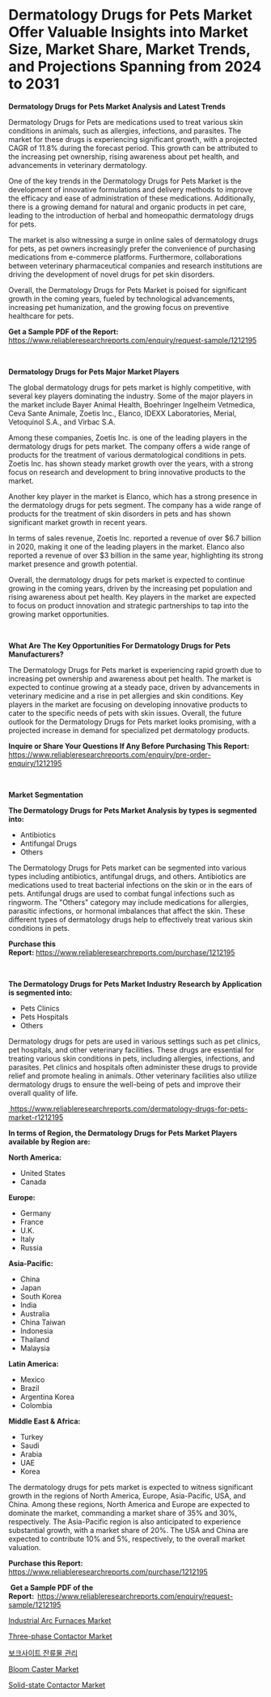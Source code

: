 <p><h1>Dermatology Drugs for Pets Market Offer Valuable Insights into Market Size, Market Share, Market Trends, and Projections Spanning from 2024 to 2031</h1></p><p><strong>Dermatology Drugs for Pets Market Analysis and Latest Trends</strong></p>
<p><p>Dermatology Drugs for Pets are medications used to treat various skin conditions in animals, such as allergies, infections, and parasites. The market for these drugs is experiencing significant growth, with a projected CAGR of 11.8% during the forecast period. This growth can be attributed to the increasing pet ownership, rising awareness about pet health, and advancements in veterinary dermatology.</p><p>One of the key trends in the Dermatology Drugs for Pets Market is the development of innovative formulations and delivery methods to improve the efficacy and ease of administration of these medications. Additionally, there is a growing demand for natural and organic products in pet care, leading to the introduction of herbal and homeopathic dermatology drugs for pets.</p><p>The market is also witnessing a surge in online sales of dermatology drugs for pets, as pet owners increasingly prefer the convenience of purchasing medications from e-commerce platforms. Furthermore, collaborations between veterinary pharmaceutical companies and research institutions are driving the development of novel drugs for pet skin disorders.</p><p>Overall, the Dermatology Drugs for Pets Market is poised for significant growth in the coming years, fueled by technological advancements, increasing pet humanization, and the growing focus on preventive healthcare for pets.</p></p>
<p><strong>Get a Sample PDF of the Report:&nbsp;</strong> <a href="https://www.reliableresearchreports.com/enquiry/request-sample/1212195">https://www.reliableresearchreports.com/enquiry/request-sample/1212195</a></p>
<p>&nbsp;</p>
<p><strong>Dermatology Drugs for Pets Major Market Players</strong></p>
<p><p>The global dermatology drugs for pets market is highly competitive, with several key players dominating the industry. Some of the major players in the market include Bayer Animal Health, Boehringer Ingelheim Vetmedica, Ceva Sante Animale, Zoetis Inc., Elanco, IDEXX Laboratories, Merial, Vetoquinol S.A., and Virbac S.A.</p><p>Among these companies, Zoetis Inc. is one of the leading players in the dermatology drugs for pets market. The company offers a wide range of products for the treatment of various dermatological conditions in pets. Zoetis Inc. has shown steady market growth over the years, with a strong focus on research and development to bring innovative products to the market.</p><p>Another key player in the market is Elanco, which has a strong presence in the dermatology drugs for pets segment. The company has a wide range of products for the treatment of skin disorders in pets and has shown significant market growth in recent years.</p><p>In terms of sales revenue, Zoetis Inc. reported a revenue of over $6.7 billion in 2020, making it one of the leading players in the market. Elanco also reported a revenue of over $3 billion in the same year, highlighting its strong market presence and growth potential.</p><p>Overall, the dermatology drugs for pets market is expected to continue growing in the coming years, driven by the increasing pet population and rising awareness about pet health. Key players in the market are expected to focus on product innovation and strategic partnerships to tap into the growing market opportunities.</p></p>
<p>&nbsp;</p>
<p><strong>What Are The Key Opportunities For Dermatology Drugs for Pets Manufacturers?</strong></p>
<p><p>The Dermatology Drugs for Pets market is experiencing rapid growth due to increasing pet ownership and awareness about pet health. The market is expected to continue growing at a steady pace, driven by advancements in veterinary medicine and a rise in pet allergies and skin conditions. Key players in the market are focusing on developing innovative products to cater to the specific needs of pets with skin issues. Overall, the future outlook for the Dermatology Drugs for Pets market looks promising, with a projected increase in demand for specialized pet dermatology products.</p></p>
<p><strong>Inquire or Share Your Questions If Any Before Purchasing This Report:</strong> <a href="https://www.reliableresearchreports.com/enquiry/pre-order-enquiry/1212195">https://www.reliableresearchreports.com/enquiry/pre-order-enquiry/1212195</a></p>
<p>&nbsp;</p>
<p><strong>Market Segmentation</strong></p>
<p><strong>The Dermatology Drugs for Pets Market Analysis by types is segmented into:</strong></p>
<p><ul><li>Antibiotics</li><li>Antifungal Drugs</li><li>Others</li></ul></p>
<p><p>The Dermatology Drugs for Pets market can be segmented into various types including antibiotics, antifungal drugs, and others. Antibiotics are medications used to treat bacterial infections on the skin or in the ears of pets. Antifungal drugs are used to combat fungal infections such as ringworm. The "Others" category may include medications for allergies, parasitic infections, or hormonal imbalances that affect the skin. These different types of dermatology drugs help to effectively treat various skin conditions in pets.</p></p>
<p><strong>Purchase this Report:&nbsp;</strong><a href="https://www.reliableresearchreports.com/purchase/1212195">https://www.reliableresearchreports.com/purchase/1212195</a></p>
<p>&nbsp;</p>
<p><strong>The Dermatology Drugs for Pets Market Industry Research by Application is segmented into:</strong></p>
<p><ul><li>Pets Clinics</li><li>Pets Hospitals</li><li>Others</li></ul></p>
<p><p>Dermatology drugs for pets are used in various settings such as pet clinics, pet hospitals, and other veterinary facilities. These drugs are essential for treating various skin conditions in pets, including allergies, infections, and parasites. Pet clinics and hospitals often administer these drugs to provide relief and promote healing in animals. Other veterinary facilities also utilize dermatology drugs to ensure the well-being of pets and improve their overall quality of life.</p></p>
<p><a href="https://www.reliableresearchreports.com/dermatology-drugs-for-pets-market-r1212195">&nbsp;https://www.reliableresearchreports.com/dermatology-drugs-for-pets-market-r1212195</a></p>
<p><strong>In terms of Region, the Dermatology Drugs for Pets Market Players available by Region are:</strong></p>
<p>
    <p> <strong> North America: </strong>
        <ul>
            <li>United States</li>
            <li>Canada</li>
        </ul>
        </p> 
    <p> <strong> Europe: </strong>
        <ul>
            <li>Germany</li>
            <li>France</li>
            <li>U.K.</li>
            <li>Italy</li>
            <li>Russia</li>
        </ul>
        </p> 
    <p> <strong> Asia-Pacific: </strong>
        <ul>
            <li>China</li>
            <li>Japan</li>
            <li>South Korea</li>
            <li>India</li>
            <li>Australia</li>
            <li>China Taiwan</li>
            <li>Indonesia</li>
            <li>Thailand</li>
            <li>Malaysia</li>
        </ul>
        </p> 
    <p> <strong> Latin America: </strong>
        <ul>
            <li>Mexico</li>
            <li>Brazil</li>
            <li>Argentina Korea</li>
            <li>Colombia</li>
        </ul>
        </p> 
    <p> <strong> Middle East & Africa: </strong>
        <ul>
            <li>Turkey</li>
            <li>Saudi</li>
            <li>Arabia</li>
            <li>UAE</li>
            <li>Korea</li>
        </ul>
    </p>
    </p>
<p><p>The dermatology drugs for pets market is expected to witness significant growth in the regions of North America, Europe, Asia-Pacific, USA, and China. Among these regions, North America and Europe are expected to dominate the market, commanding a market share of 35% and 30%, respectively. The Asia-Pacific region is also anticipated to experience substantial growth, with a market share of 20%. The USA and China are expected to contribute 10% and 5%, respectively, to the overall market valuation.</p></p>
<p><strong>Purchase this Report: </strong><a href="https://www.reliableresearchreports.com/purchase/1212195">https://www.reliableresearchreports.com/purchase/1212195</a></p>
<p>&nbsp;<strong>Get a Sample PDF of the Report:&nbsp;&nbsp;</strong><a href="https://www.reliableresearchreports.com/enquiry/request-sample/1212195">https://www.reliableresearchreports.com/enquiry/request-sample/1212195</a></p>
<p><strong></strong></p>
<p><p><a href="https://github.com/ZackaryHalvorson2023/Market-Research-Report-List-1/blob/main/industrial-arc-furnaces-market.md">Industrial Arc Furnaces Market</a></p><p><a href="https://issuu.com/reportprime-2/docs/three-phase-contactor-market-size-2030.pptx">Three-phase Contactor Market</a></p><p><a href="https://github.com/Nicolasrown5/Market-Research-Report-List-1/blob/main/910427195508.md">보크사이트 잔류물 관리</a></p><p><a href="https://github.com/DeonteStanton2023/Market-Research-Report-List-1/blob/main/bloom-caster-market.md">Bloom Caster Market</a></p><p><a href="https://issuu.com/reportprime-2/docs/solid-state-contactor-market-size-2030.pptx">Solid-state Contactor Market</a></p></p>